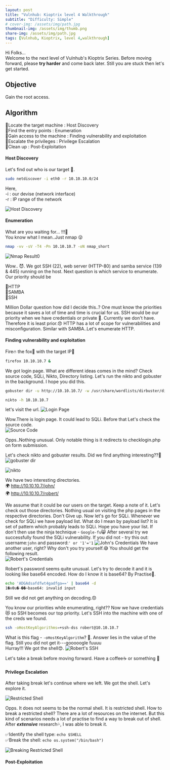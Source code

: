```yaml
---
layout: post
title: "Vulnhub: Kioptrix level 4 Walkthrough"
subtitle: "Difficulty: Simple"
# cover-img: /assets/img/path.jpg
thumbnail-img: /assets/img/thumb.png
share-img: /assets/img/path.jpg
tags: [Vulnhub, Kioptrix, level 4,walkthrough]
---
```


Hi Folks...  
Welcome to the next level of Vulnhub's Kioptrix Series.
Before moving forward, please **try harder** and come back later. Still you are stuck then let's get started.

## Objective
Gain the root access.

## Algorithm
📌Locate the target machine : Host Discovery  
📌Find the entry points : Enumeration  
📌Gain access to the machine : Finding vulnerability and exploitation  
📌Escalate the privileges : Privilege Escalation  
📌Clean up : Post-Exploitation  

#### Host Discovery
Let's find out who is our target 👻. 
```bash
sudo netdiscover -i eth0 -r 10.10.10.0/24
```
Here,  
-i : our devise (network interface)  
-r : IP range of the network  

![Host Discovery](/assets/img/vulnhub/kioptrix/lvl4/host_discovery.png "Host Discovery")

#### Enumeration
What are you waiting for... !!!🧰    
You know what I mean..Just nmap 😜
```bash
nmap -vv -sV -T4 -Pn 10.10.10.7 -oN nmap_short
```

![Nmap Result0](/assets/img/vulnhub/kioptrix/lvl4/nmap_result.png "Service Enumeration")

Wow.. 😈. We got SSH (22), web server (HTTP-80) and samba service (139 & 445) running on the host. Next question is which service to enumerate.
Our priority should be  

📍HTTP  
📍SAMBA  
📍SSH  

Million Dollar question how did I decide this..? One must know the priorities because it saves a lot of time and time is crucial for us. SSH would be our priority
when we have credentials or private 🔑. Currently we don't have. Therefore it is least prior.😞 HTTP has a lot of scope for vulnerabilities and misconfiguration.
Similar with SAMBA..Let's enumerate HTTP.

#### Finding vulnerability and exploitation
Fire🔥 the fox🦊 with the target IP🎯
```bash
firefox 10.10.10.7 &
```
We got login page. What are different ideas comes in the mind? Check source code, SQLi, Nikto, Directory listing. Let's run the nikto and gobuster in the background.
I hope you did this. 
```bash
gobuster dir -u http://10.10.10.7/ -w /usr/share/wordlists/dirbuster/directory-list-2.3-medium.txt -t 100 
```
```bash
nikto -h 10.10.10.7 
```

let's visit the url. 
![Login Page](/assets/img/vulnhub/kioptrix/lvl4/login_page.png "Login Page")  

Wow.There is login page. It could lead to SQLi. Before that Let's check the source code.   
![Source Code](/assets/img/vulnhub/kioptrix/lvl4/source_code.png "Source Code")  

Opps..Nothing unusual. Only notable thing is it redirects to checklogin.php on form submission.

Let's check nikto and gobuster results. Did we find anything interesting??🤔  
![gobuster dir](/assets/img/vulnhub/kioptrix/lvl4/gobuster.png "Directory Listing")  

![nikto](/assets/img/vulnhub/kioptrix/lvl4/nikto.png "Nikto") 

We have two interesting directories.  
🌍 http://10.10.10.7/john/  
🌍 http://10.10.10.7/robert/

We assume that it could be our users on the target. Keep a note of it. Let's check out those directories. 
Nothing usual on visiting the php pages in the respective directories. Don't Give up. Now let's go for SQLi. Whenever we check for SQLi we have payload list.
What do I mean by payload list? It is set of pattern which probably leads to SQLi. Hope you have your list. If don't then use the ninja technique - ```Google-fu```😸
After several try we successfully found the SQLi vulnerability. If you did not - try this out: username:```john``` and password:```' or '1'='1```
![John's Credentials](/assets/img/vulnhub/kioptrix/lvl4/john_cred.png "John's Credentials") 
We have another user, right? Why don't you try yourself.😅 You should get the following result.  
![Robert's Credentials](/assets/img/vulnhub/kioptrix/lvl4/robert_cred.png "Robert's Credentials")

Robert's password seems quite unusual. Let's try to decode it and it is looking like base64 encoded. How do I know it is base64? By Practise🤴.
```bash
echo 'ADGAdsafdfwt4gadfga==' | base64 -d                          
1�vƟu�-��~base64: invalid input
```
Still we did not get anything on decoding.😞

You know our priorities while enumerating, right?? Now we have credentials😻 so SSH becomes our top priority. Let's SSH into the machine with one of the creds we found.
```bash
ssh -oHostKeyAlgorithms=+ssh-dss robert@10.10.10.7
```
What is this flag - ```-oHostKeyAlgorithm```? 🤔. Answer lies in the value of the flag. Still you did not get it---gooooogle fuuuu  
Hurray!!! We got the shell😍. 
![Robert's SSH](/assets/img/vulnhub/kioptrix/lvl4/robert_ssh.png "Robert's SSH")  

Let's take a break before moving forward. Have a coffee☕ or something 🧋

#### Privilege Escalation
After taking break let's continue where we left. We got the shell. Let's explore it. 

![Restricted Shell](/assets/img/vulnhub/kioptrix/lvl4/restricted_shell.png "Restricted Shell")  

Opps. It does not seems to be the normal shell. It is restricted shell.
How to break a restricted shell? There are a lot of resources on the internet. But this kind of scenarios needs a lot of practise to find a way to break out of
shell. After **_extensive_** research💦, I was able to break it.  

✅Identify the shell type: ```echo $SHELL```  
✅Break the shell: ```echo os.system("/bin/bash")```

![Breaking Restricted Shell](/assets/img/vulnhub/kioptrix/lvl4/break_restricted_shell.png "Breaking restricted shell")


#### Post-Exploitation
